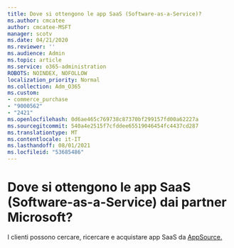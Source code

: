 ```yaml
---
title: Dove si ottengono le app SaaS (Software-as-a-Service)?
ms.author: cmcatee
author: cmcatee-MSFT
manager: scotv
ms.date: 04/21/2020
ms.reviewer: ''
ms.audience: Admin
ms.topic: article
ms.service: o365-administration
ROBOTS: NOINDEX, NOFOLLOW
localization_priority: Normal
ms.collection: Adm_O365
ms.custom:
- commerce_purchase
- "9000562"
- "2421"
ms.openlocfilehash: 0d6ae465c769738c87370bf299157fd00a62227a
ms.sourcegitcommit: 540a4e2515f7cfddee65519046454fc4437cd287
ms.translationtype: MT
ms.contentlocale: it-IT
ms.lasthandoff: 08/01/2021
ms.locfileid: "53685486"
---
```

# <a name="where-do-i-get-software-as-a-service-saas-apps-from-microsoft-partners"></a>Dove si ottengono le app SaaS (Software-as-a-Service) dai partner Microsoft?

I clienti possono cercare, ricercare e acquistare app SaaS da [AppSource.](https://appsource.microsoft.com)
